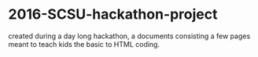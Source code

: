 # 2016-SCSU-hackathon-project
created during a day long hackathon, a documents consisting a few pages meant to teach kids the basic to HTML coding.
